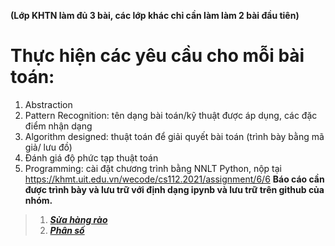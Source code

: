 **(Lớp KHTN làm đủ 3 bài, các lớp khác chỉ cần làm làm 2 bài đầu tiên)**

# Thực hiện các yêu cầu cho mỗi bài toán:
  1. Abstraction
  2. Pattern Recognition: tên dạng bài toán/kỹ thuật được áp dụng, các đặc điểm nhận dạng
  3. Algorithm designed: thuật toán để giải quyết bài toán (trình bày bằng mã giả/ lưu đồ)
  4. Đánh giá độ phức tạp thuật toán
  5. Programming: cài đặt chương trình bằng NNLT Python, nộp tại https://khmt.uit.edu.vn/wecode/cs112.2021/assignment/6/6
**Báo cáo cần được trình bày và lưu trữ với định dạng ipynb và lưu trữ trên github của nhóm.**

 >1. [__*Sửa hàng rào*__]()
 >2. [__*Phân số*__]()
